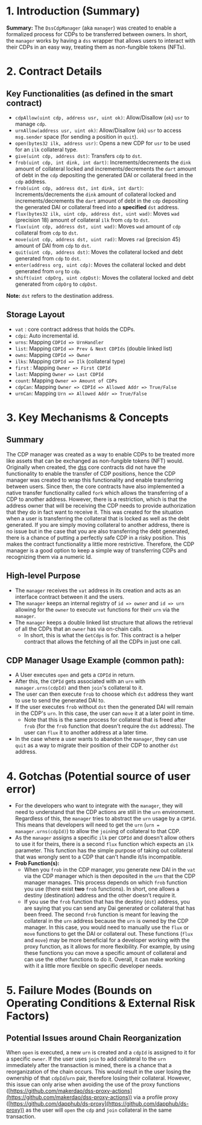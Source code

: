 # 1. Introduction (Summary)

**Summary:** The `DssCdpManager` (aka `manager`) was created to enable a formalized process for CDPs to be transferred between owners. In short, the `manager` works by having a `dss` wrapper that allows users to interact with their CDPs in an easy way, treating them as non-fungible tokens (NFTs).

# 2. Contract Details

## Key Functionalities (as defined in the smart contract)

- `cdpAllow(uint cdp, address usr, uint ok)`: Allow/Disallow (`ok`) `usr` to manage `cdp`.
- `urnAllow(address usr, uint ok)`: Allow/Disallow (`ok`) `usr` to access `msg.sender` space (for sending a position in `quit`).
- `open(bytes32 ilk, address usr)`: Opens a new CDP for `usr` to be used for an `ilk` collateral type.
- `give(uint cdp, address dst)`: Transfers `cdp` to `dst`.
- `frob(uint cdp, int dink, int dart)`: Increments/decrements the `dink` amount of collateral locked and increments/decrements the `dart` amount of debt in the `cdp` depositing the generated DAI or collateral freed in the `cdp` address.
- `frob(uint cdp, address dst, int dink, int dart)`: Increments/decrements the `dink` amount of collateral locked and increments/decrements the `dart` amount of debt in the `cdp` depositing the generated DAI or collateral freed into a **specified** `dst` address.
- `flux(bytes32 ilk, uint cdp, address dst, uint wad)`: Moves `wad` (precision 18) amount of collateral `ilk` from `cdp` to `dst`.
- `flux(uint cdp, address dst, uint wad)`: Moves `wad` amount of `cdp` collateral from `cdp` to `dst`.
- `move(uint cdp, address dst, uint rad)`: Moves `rad` (precision 45) amount of DAI from `cdp` to `dst`.
- `quit(uint cdp, address dst)`: Moves the collateral locked and debt generated from `cdp` to `dst`.
- `enter(address org, uint cdp)`: Moves the collateral locked and debt generated from `org` to `cdp`.
- `shift(uint cdpOrg, uint cdpDst)`: Moves the collateral locked and debt generated from `cdpOrg` to `cdpDst`.

**Note:** `dst` refers to the destination address. 

## Storage Layout

- `vat` : core contract address that holds the CDPs.
- `cdpi`: Auto incremental id.
- `urns`: Mapping `CDPId => UrnHandler`
- `list`: Mapping `CDPId => Prev & Next CDPIds` (double linked list)
- `owns`: Mapping `CDPId => Owner`
- `ilks`: Mapping `CDPId => Ilk` (collateral type)
- `first` : Mapping `Owner => First CDPId`
- `last`: Mapping `Owner => Last CDPId`
- `count`: Mapping `Owner => Amount of CDPs`
- `cdpCan`: Mapping `Owner => CDPId => Allowed Addr => True/False`
- `urnCan`: Mapping `Urn => Allowed Addr => True/False`

# 3. Key Mechanisms & Concepts

## Summary

The CDP manager was created as a way to enable CDPs to be treated more like assets that can be exchanged as non-fungible tokens (NFT) would. Originally when created, the [dss](https://github.com/makerdao/dss/tree/master/src) core contracts did not have the functionality to enable the transfer of CDP positions, hence the CDP manager was created to wrap this functionality and enable transferring between users. Since then, the core contracts have also implemented a native transfer functionality called `fork` which allows the transferring of a CDP to another address. However, there is a restriction, which is that the address owner that will be receiving the CDP needs to provide authorization that they do in fact want to receive it. This was created for the situation when a user is transferring the collateral that is locked as well as the debt generated. If you are simply moving collateral to another address, there is no issue but in the case that you are also transferring the debt generated, there is a chance of putting a perfectly safe CDP in a risky position. This makes the contract functionality a little more restrictive. Therefore, the CDP manager is a good option to keep a simple way of transferring CDPs and recognizing them via a numeric Id.

## High-level Purpose

- The `manager` receives the `vat` address in its creation and acts as an interface contract between it and the users.
- The `manager` keeps an internal registry of `id => owner` and `id => urn` allowing for the `owner` to execute `vat` functions for their `urn` via the `manager`.
- The `manager` keeps a double linked list structure that allows the retrieval of all the CDPs that an `owner` has via on-chain calls.
    - In short, this is what the `GetCdps` is for. This contract is a helper contract that allows the fetching of all the CDPs in just one call.

## CDP **Manager Usage Example (common path):**

- A User executes `open` and gets a `CDPId` in return.
- After this, the `CDPId` gets associated with an `urn` with `manager.urns(cdpId)` and then `join`'s collateral to it.
- The user can then execute `frob` to choose which `dst` address they want to use to send the generated DAI to.
- If the user executes `frob` without `dst` then the generated DAI will remain in the CDP's `urn`. In this case, the user can `move` it at a later point in time.
    - Note that this is the same process for collateral that is freed after `frob` (for the `frob` function that doesn't require the `dst` address). The user can `flux` it to another address at a later time.
- In the case where a user wants to abandon the `manager`, they can use `quit` as a way to migrate their position of their CDP to another `dst` address.

# 4. Gotchas (Potential source of user error)

- For the developers who want to integrate with the `manager`, they will need to understand that the CDP actions are still in the `urn` environment. Regardless of this, the `manager` tries to abstract the `urn` usage by a `CDPId`. This means that developers will need to get the `urn` (`urn = manager.urns(cdpId)`) to allow the `join`ing of collateral to that CDP.
- As the `manager` assigns a specific `ilk` per `CDPId` and doesn't allow others to use it for theirs, there is a second `flux` function which expects an `ilk` parameter. This function has the simple purpose of taking out collateral that was wrongly sent to a CDP that can't handle it/is incompatible.
- **Frob Function(s):**
    - When you `frob` in the CDP manager, you generate new DAI in the `vat` via the CDP manager which is then deposited in the `urn` that the CDP manager manages. This process depends on which `frob` function you use (there exist **two** `frob` functions). In short, one allows a destiny (destination) address and the other doesn’t require it.
    - If you use the `frob` function that has the destiny (`dst`) address, you are saying that you can send any Dai generated or collateral that has been freed. The second `frob` function is meant for leaving the collateral in the `urn` address because the `urn` is owned by the CDP manager. In this case, you would need to manually use the `flux` or `move` functions to get the DAI or collateral out. These functions (`flux` and `move`) may be more beneficial for a developer working with the proxy function, as it allows for more flexibility. For example, by using these functions you can move a specific amount of collateral and can use the other functions to do it. Overall, it can make working with it a little more flexible on specific developer needs.

# 5. Failure Modes (Bounds on Operating Conditions & External Risk Factors)

## **Potential Issues around Chain Reorganization**

When `open` is executed, a new `urn` is created and a `cdpId` is assigned to it for a specific `owner`. If the user uses `join` to add collateral to the `urn` immediately after the transaction is mined, there is a chance that a reorganization of the chain occurs. This would result in the user losing the ownership of that `cdpId`/`urn` pair, therefore losing their collateral. However, this issue can only arise when avoiding the use of the proxy functions ([https://github.com/makerdao/dss-proxy-actions](https://github.com/makerdao/dss-proxy-actions)) via a profile proxy ([https://github.com/dapphub/ds-proxy](https://github.com/dapphub/ds-proxy)) as the user will `open` the `cdp` and `join` collateral in the same transaction.
